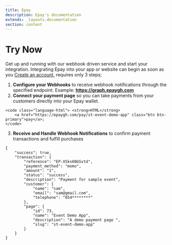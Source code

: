 ```yaml
---
title: Epay
description: Epay's documentation
extends: _layouts.documentation
section: content
---
```


# Try Now 

Get up and running with our webhook driven service and start your integration. Integrating Epay into your app or website can begin as soon as you [Create an account](https://epaygh.com/register), requires only 3 steps;


1. **Configure your Webhooks** to receive webhook notifications through the specified endpoint. Example: **https://graph.epaygh.com**
2. **Connect your payment page** so you can take payments from your customers directly into your Epay wallet.
```
<code class="language-html"> <strong>HTML</strong>
    <a href="https://epaygh.com/pay/st-event-demo-app" class="btn btn-primary">pay</a>;
</code>
````
3. **Receive and Handle Webhook Notifications** to confirm payment transactions and fulfill purchases
```
{
    "success": true,
    "transaction": {
        "reference": "EP-XSks6NGSvtd",
        "payment_method": "momo",
        "amount": "1",
        "status": "success",
        "description": "Payment for sample event",
        "customer": {
            "name": "sam",
            "email": "sam@gmail.com",
            "telephone": "054********"
        },
        "page": {
            "id": 73,
            "name": "Event Demo App",
            "description": "A demo payment page ",
            "slug": "st-event-demo-app"
        }
    }
}
```